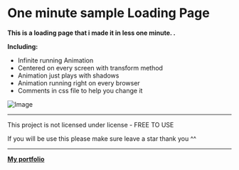 # One minute sample Loading Page

**This is a loading page that i made it in less one minute. .**

**Including:**

* Infinite running Animation
* Centered on every screen with transform method
* Animation just plays with shadows
* Animation running right on every browser
* Comments in css file to help you change it



![Image](http://g.recordit.co/X8XNBYzB1b.gif)



---

This project is not licensed under license - FREE TO USE

If you will be use this please make sure leave a star thank you ^^

---

[**My portfolio**](https://www.skino0.com)

